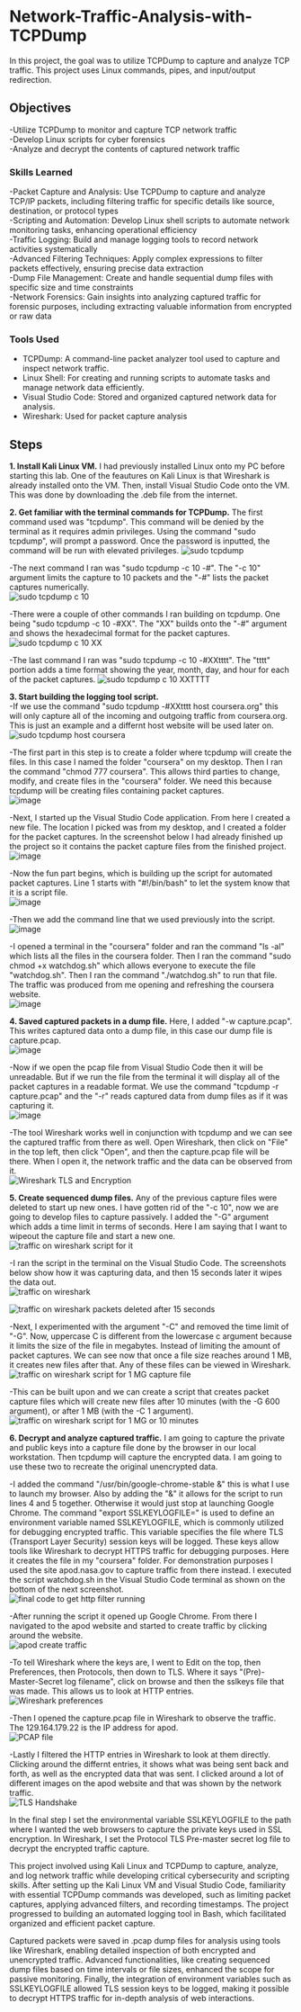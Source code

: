 # Network-Traffic-Analysis-with-TCPDump
In this project, the goal was to utilize TCPDump to capture and analyze TCP traffic. This project uses Linux commands, pipes, and input/output redirection.
## Objectives

-Utilize TCPDump to monitor and capture TCP network traffic<br>
-Develop Linux scripts for cyber forensics<br>
-Analyze and decrypt the contents of captured network traffic<br>

### Skills Learned

   -Packet Capture and Analysis: Use TCPDump to capture and analyze TCP/IP packets, including filtering traffic for specific details like source, destination, or protocol types<br>
   -Scripting and Automation: Develop Linux shell scripts to automate network monitoring tasks, enhancing operational efficiency<br>
   -Traffic Logging: Build and manage logging tools to record network activities systematically<br>
   -Advanced Filtering Techniques: Apply complex expressions to filter packets effectively, ensuring precise data extraction<br>
   -Dump File Management: Create and handle sequential dump files with specific size and time constraints<br>
   -Network Forensics: Gain insights into analyzing captured traffic for forensic purposes, including extracting valuable information from encrypted or raw data<br>
 
### Tools Used

- TCPDump: A command-line packet analyzer tool used to capture and inspect network traffic.
- Linux Shell: For creating and running scripts to automate tasks and manage network data efficiently.
- Visual Studio Code: Stored and organized captured network data for analysis.
- Wireshark: Used for packet capture analysis

## Steps
**1. Install Kali Linux VM.** I had previously installed Linux onto my PC before starting this lab. One of the feautures on Kali Linux is that Wireshark is already installed onto the VM. Then, install Visual Studio Code onto the VM. This was done by downloading the .deb file from the internet.
   
**2. Get familiar with the terminal commands for TCPDump.** The first command used was "tcpdump". This command will be denied by the terminal as it requires admin privileges. Using the command "sudo tcpdump", will prompt a password. Once the password is inputted, the command will be run with elevated privileges. 
   ![sudo tcpdump](https://github.com/user-attachments/assets/94c48730-9356-4cfb-a347-21988be02089)<br>
   
-The next command I ran was "sudo tcpdump -c 10 -#". The "-c 10" argument limits the capture to 10 packets and the "-#" lists the packet captures numerically.<br>
![sudo tcpdump c 10](https://github.com/user-attachments/assets/31565e1d-e04b-4504-9190-2844d3eeb8bc)<br>

-There were a couple of other commands I ran building on tcpdump. One being "sudo tcpdump -c 10 -#XX". The "XX" builds onto the "-#" argument and shows the hexadecimal format for the packet captures.
![sudo tcpdump c 10 XX](https://github.com/user-attachments/assets/949718a4-b0a6-4932-8346-e606364fd445)<br>

-The last command I ran was "sudo tcpdump -c 10 -#XXtttt". The "tttt" portion adds a time format showing the year, month, day, and hour for each of the packet captures.
![sudo tcpdump c 10 XXTTTT](https://github.com/user-attachments/assets/6ec9fbc1-8ef6-449a-9bf2-c400fccd882c)<br>

**3. Start building the logging tool script.**<br>
-If we use the command "sudo tcpdump -#XXtttt host coursera.org" this will only capture all of the incoming and outgoing traffic from coursera.org. This is just an example and a differnt host website will be used later on.<br>
![sudo tcpdump host coursera](https://github.com/user-attachments/assets/559b47e6-af67-4a00-a879-3f61608cd1db)<br>

-The first part in this step is to create a folder where tcpdump will create the files. In this case I named the folder "coursera" on my desktop. Then I ran the command "chmod 777 coursera". This allows third parties to change, modify, and create files in the "coursera" folder. We need this because tcpdump will be creating files containing packet captures.<br>
![image](https://github.com/user-attachments/assets/92a4aa52-0463-4564-8832-f801cac6215a)<br>

-Next, I started up the Visual Studio Code application. From here I created a new file. The location I picked was from my desktop, and I created a folder for the packet captures. In the screenshot below I had already finished up the project so it contains the packet capture files from the finished project.<br>
![image](https://github.com/user-attachments/assets/e919755b-ee11-4405-adb7-6c2ec2c797ac)<br>

-Now the fun part begins, which is building up the script for automated packet captures. Line 1 starts with "#!/bin/bash" to let the system know that it is a script file.<br>
![image](https://github.com/user-attachments/assets/88a54897-d76a-4fe0-8fbe-af16f69525f6)<br>

-Then we add the command line that we used previously into the script.<br>
![image](https://github.com/user-attachments/assets/b0598e75-ec76-4d00-85c4-3e8063b8772b)<br>

-I opened a terminal in the "coursera" folder and ran the command "ls -al" which lists all the files in the coursera folder. Then I ran the command "sudo chmod +x watchdog.sh" which allows everyone to execute the file "watchdog.sh". Then I ran the command "./watchdog.sh" to run that file. The traffic was produced from me opening and refreshing the coursera website.<br>
![image](https://github.com/user-attachments/assets/d075d6bf-53a3-4d6c-bcfd-adfeb0a1cf0f)<br>

**4. Saved captured packets in a dump file.** Here, I added "-w capture.pcap". This writes captured data onto a dump file, in this case our dump file is capture.pcap.<br>
![image](https://github.com/user-attachments/assets/ed527392-a2bc-4c91-b024-665429748454)<br>

-Now if we open the pcap file from Visual Studio Code then it will be unreadable. But if we run the file from the terminal it will display all of the packet captures in a readable format. We use the command "tcpdump -r capture.pcap" and the "-r" reads captured data from dump files as if it was capturing it.<br>
![image](https://github.com/user-attachments/assets/49fca984-10e4-4336-9fa1-430f932df7f8)<br>

-The tool Wireshark works well in conjunction with tcpdump and we can see the captured traffic from there as well. Open Wireshark, then click on "File" in the top left, then click "Open", and then the capture.pcap file will be there. When I open it, the network traffic and the data can be observed from it.<br>
![Wireshark TLS and Encryption](https://github.com/user-attachments/assets/eb8896b7-6eec-4d20-971f-7f829c901576)<br>

**5. Create sequenced dump files.** Any of the previous capture files were deleted to start up new ones. I have gotten rid of the "-c 10", now we are going to develop files to capture passively. I added the "-G" argument which adds a time limit in terms of seconds. Here I am saying that I want to wipeout the capture file and start a new one.<br>
![traffic on wireshark script for it](https://github.com/user-attachments/assets/2f2e6417-a3ce-49dd-9f9a-35e630962876)<br>

-I ran the script in the terminal on the Visual Studio Code. The screenshots below show how it was capturing data, and then 15 seconds later it wipes the data out.<br>
![traffic on wireshark](https://github.com/user-attachments/assets/bd3aa53b-4479-41b3-a897-83803a50ad8f)<br>

![traffic on wireshark packets deleted after 15 seconds](https://github.com/user-attachments/assets/9020a43c-b275-45af-bd28-ca85599d71f1)<br>

-Next, I experimented with the argument "-C" and removed the time limit of "-G". Now, uppercase C is different from the lowercase c argument because it limits the size of the file in megabytes. Instead of limiting the amount of packet captures. We can see now that once a file size reaches around 1 MB, it creates new files after that. Any of these files can be viewed in Wireshark.<br>
![traffic on wireshark script for 1 MG capture file](https://github.com/user-attachments/assets/79ebda7b-7df0-41e3-b02f-4daec5081797)<br>

-This can be built upon and we can create a script that creates packet capture files which will create new files after 10 minutes (with the -G 600 argument), or after 1 MB (with the -C 1 argument).<br>
![traffic on wireshark script for 1 MG or 10 minutes](https://github.com/user-attachments/assets/64bdfa88-9b20-45ba-8bab-84b0f48d7ab8)<br>

**6. Decrypt and analyze captured traffic.** I am going to capture the private and public keys into a capture file done by the browser in our local workstation. Then tcpdump will capture the encrypted data. I am going to use these two to recreate the original unencrypted data.<br>

-I added the command "/usr/bin/google-chrome-stable &" this is what I use to launch my browser. Also by adding the "&" it allows for the script to run lines 4 and 5 together. Otherwise it would just stop at launching Google Chrome. The command "export SSLKEYLOGFILE=" is used to define an environment variable named SSLKEYLOGFILE, which is commonly utilized for debugging encrypted traffic. This variable specifies the file where TLS (Transport Layer Security) session keys will be logged. These keys allow tools like Wireshark to decrypt HTTPS traffic for debugging purposes. Here it creates the file in my "coursera" folder. For demonstration purposes I used the site apod.nasa.gov to capture traffic from there instead. I executed the script watchdog.sh in the Visual Studio Code terminal as shown on the bottom of the next screenshot.<br>
![final code to get http filter running](https://github.com/user-attachments/assets/532ecde0-ced4-4125-85b8-6c8ee03497a2)<br>

-After running the script it opened up Google Chrome. From there I navigated to the apod website and started to create traffic by clicking around the website.<br>
![apod create traffic](https://github.com/user-attachments/assets/a6990768-3f75-4d91-9773-ef29dccfc947)<br>

-To tell Wireshark where the keys are, I went to Edit on the top, then Preferences, then Protocols, then down to TLS. Where it says "(Pre)-Master-Secret log filename", click on browse and then the sslkeys file that was made. This allows us to look at HTTP entries.<br>
![Wireshark preferences](https://github.com/user-attachments/assets/c6875748-6feb-40be-8e83-4faa317d54ab)<br>

-Then I opened the capture.pcap file in Wireshark to observe the traffic. The 129.164.179.22 is the IP address for apod.<br>
![PCAP file](https://github.com/user-attachments/assets/1b26f341-5b4a-45a1-806a-e356c3c68af1)<br>

-Lastly I filtered the HTTP entries in Wireshark to look at them directly. Clicking around the differnt entries, it shows what was being sent back and forth, as well as the encrypted data that was sent. I clicked around a lot of different images on the apod website and that was shown by the network traffic.<br>
![TLS Handshake](https://github.com/user-attachments/assets/b2a4a1ee-a0b8-4c65-980c-3f6a94add8e5)<br>

In the final step I set the environmental variable SSLKEYLOGFILE to the path where I wanted the web browsers to capture the private keys used in SSL encryption. In Wireshark, I set the Protocol TLS Pre-master secret log file to decrypt the encrypted traffic capture.<br>

This project involved using Kali Linux and TCPDump to capture, analyze, and log network traffic while developing critical cybersecurity and scripting skills. After setting up the Kali Linux VM and Visual Studio Code, familiarity with essential TCPDump commands was developed, such as limiting packet captures, applying advanced filters, and recording timestamps. The project progressed to building an automated logging tool in Bash, which facilitated organized and efficient packet capture.

Captured packets were saved in .pcap dump files for analysis using tools like Wireshark, enabling detailed inspection of both encrypted and unencrypted traffic. Advanced functionalities, like creating sequenced dump files based on time intervals or file sizes, enhanced the scope for passive monitoring. Finally, the integration of environment variables such as SSLKEYLOGFILE allowed TLS session keys to be logged, making it possible to decrypt HTTPS traffic for in-depth analysis of web interactions.
